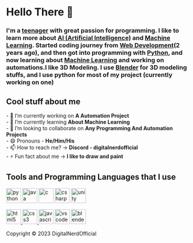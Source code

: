<H1> Hello There 👋 </H1>

<H3>I'm a <a href="https://en.wikipedia.org/wiki/Adolescence">teenager</a> with great passion for programming. I like to learn more about <a href="https://en.wikipedia.org/wiki/Artificial_intelligence">AI (Artificial Intelligence)</a> and <a href="https://en.wikipedia.org/wiki/Machine_learning">Machine Learning</a>. Started coding journey from <a href="https://developer.mozilla.org/en-US/docs/Web/HTML">Web Development</a>(2 years ago), and then got into programming with <a href="https://python.org">Python</a>, and now learning about <a href="https://en.wikipedia.org/wiki/Machine_learning">Machine Learning</a> and working on automations.I like 3D Modeling. I use <a href="https://www.blender.org">Blender</a> for 3D modeling stuffs, and I use python for most of my project (currently working on one)</H3>

<H2>Cool stuff about me</H2>
- 🔭 I’m currently working on <b>A Automation Project</b><br>
- 🌱 I’m currently learning <b>About Machine Learning</b><br>
- 👯 I’m looking to collaborate on <b>Any Programming And Automation Projects</b><br>
- 😄 Pronouns - <b>He/Him/His</b><br>
- 📫 How to reach me? -> <b>Discord - digitalnerdofficial</b><br>
- ⚡  Fun fact about me -> <b>I like to draw and paint</b>

<H2>Tools and Programming Languages that I use</H2>
<p>

<a href="https://www.python.org/">
<img src="https://cdn.jsdelivr.net/gh/devicons/devicon/icons/python/python-original.svg" alt="python" width="40" height="40"/></a>

<a href="https://www.java.com/en/">
<img src="https://cdn.jsdelivr.net/gh/devicons/devicon/icons/java/java-original.svg" alt="java" width="40" height="40"/></a>

<a href="https://en.wikipedia.org/wiki/C_(programming_language)">
<img src="https://cdn.jsdelivr.net/gh/devicons/devicon/icons/c/c-original.svg" alt="c" width="40" height="40"/></a>

<a href="https://en.wikipedia.org/wiki/C_Sharp_(programming_language)">
<img src="https://cdn.jsdelivr.net/gh/devicons/devicon/icons/csharp/csharp-original.svg" alt="csharp" width="40" height="40"/></a>

<a href="https://unity.com/">
<img src="https://cdn.jsdelivr.net/gh/devicons/devicon/icons/unity/unity-original.svg" alt="unity" width="40" height="40"/></a>

<p>

<a href="https://developer.mozilla.org/en-US/docs/Web/HTML" target="_blank" rel="noreferrer">
<img src="https://cdn.jsdelivr.net/gh/devicons/devicon/icons/html5/html5-original.svg" alt="html5" width="40" height="40"/> </a>
 
<a href="https://developer.mozilla.org/en-US/docs/Web/CSS" target="_blank" rel="noreferrer">
<img src="https://cdn.jsdelivr.net/gh/devicons/devicon/icons/css3/css3-original.svg" alt="css3" width="40" height="40"/> </a>

<a href="https://www.javascript.com/">
<img src="https://cdn.jsdelivr.net/gh/devicons/devicon/icons/javascript/javascript-plain.svg" alt="javascript" width="40" height="40"/></a>

<a href="https://code.visualstudio.com/">
<img src="https://cdn.jsdelivr.net/gh/devicons/devicon/icons/vscode/vscode-original.svg" alt="vscode" width="40"></a>

<a href="https://www.blender.org">
<img src="https://cdn.jsdelivr.net/gh/devicons/devicon/icons/blender/blender-original.svg" alt="blender" width="40" height="40"/></a>

<p>Copyright © 2023 DigitalNerdOfficial</p>
<!---
DigitalNerdOfficial/DigitalNerdOfficial is a ✨ special ✨ repository because its `README.md` (this file) appears on your GitHub profile.
You can click the Preview link to take a look at your changes.
--->
